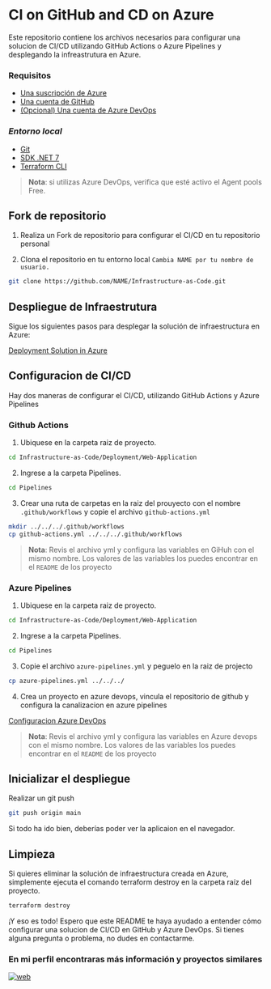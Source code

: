 # CI on GitHub and CD on Azure

Este repositorio contiene los archivos necesarios para configurar una solucion de CI/CD utilizando GitHub Actions o Azure Pipelines y desplegando la infreastrutura en Azure.

### Requisitos

* [Una suscripción de Azure](https://azure.microsoft.com/en-us/free/ "Create account free")
* [Una cuenta de GitHub](https://github.com/ "Create account free")
* [(Opcional) Una cuenta de Azure DevOps](https://azure.microsoft.com/es-es/products/devops/ "Create account free")

### *Entorno local*

* [Git](https://git-scm.com/ "install git")
* [SDK .NET 7](https://dotnet.microsoft.com/en-us/download/dotnet/7.0 "install git")
* [Terraform CLI](https://learn.microsoft.com/es-es/azure/developer/terraform/get-started-cloud-shell-bash?tabs=bash "install terraform")

> **Nota**: si utilizas Azure DevOps, verifica que esté activo el Agent pools Free.

## Fork de repositorio

1. Realiza un Fork de repositorio para configurar el CI/CD en tu repositorio personal

2. Clona el repositorio en tu entorno local `Cambia NAME por tu nombre de usuario.`
```bash
git clone https://github.com/NAME/Infrastructure-as-Code.git
```

## Despliegue de Infraestrutura
Sigue los siguientes pasos para desplegar la solución de infraestructura en Azure:

[Deployment Solution in Azure](https://github.com/JhonnyPz/Infrastructure-as-Code/tree/main/Solution "IaC")


## Configuracion de CI/CD
Hay dos maneras de configurar el CI/CD, utilizando GitHub Actions y Azure Pipelines

### Github Actions
1. Ubiquese en la carpeta raiz de proyecto.
```bash
cd Infrastructure-as-Code/Deployment/Web-Application
```
2. Ingrese a la carpeta Pipelines.
```bash
cd Pipelines
```
3. Crear una ruta de carpetas en la raiz del prouyecto con el nombre `.github/workflows` y copie el archivo `github-actions.yml`
```bash
mkdir ../../../.github/workflows
cp github-actions.yml ../../../.github/workflows
```
> **Nota**: Revis el archivo yml y configura las variables en GiHuh con el mismo nombre. Los valores de las variables los puedes encontrar en el `README` de los proyecto

### Azure Pipelines
1. Ubiquese en la carpeta raiz de proyecto.
```bash
cd Infrastructure-as-Code/Deployment/Web-Application
```
2. Ingrese a la carpeta Pipelines.
```bash
cd Pipelines
```
3. Copie el archivo `azure-pipelines.yml` y peguelo en la raiz de projecto
```bash
cp azure-pipelines.yml ../../../
```
4. Crea un proyecto en azure devops, vincula el repositorio de github y configura la canalizacion en azure pipelines

[Configuracion Azure DevOps](https://learn.microsoft.com/es-es/azure/devops/pipelines/create-first-pipeline?view=azure-devops&tabs=java%2Ctfs-2018-2%2Cbrowser#prerequisites---azure-devops "Azure Devops")

> **Nota**: Revis el archivo yml y configura las variables en Azure devops con el mismo nombre. Los valores de las variables los puedes encontrar en el `README` de los proyecto

## Inicializar el despliegue

Realizar un git push
```bash
git push origin main
```
Si todo ha ido bien, deberías poder ver la aplicaion en el navegador.

## Limpieza
Si quieres eliminar la solución de infraestructura creada en Azure, simplemente ejecuta el comando terraform destroy en la carpeta raíz del proyecto.
```bash
terraform destroy
```
¡Y eso es todo! Espero que este README te haya ayudado a entender cómo configurar una solucion de CI/CD en GitHub y Azure DevOps. Si tienes alguna pregunta o problema, no dudes en contactarme.

### En mi perfil encontraras más información y proyectos similares
[![web](https://img.shields.io/badge/GitHub-JhonnyPz-purple?style=for-the-badge&logo=github&logoColor=white&labelColor=101010)](https://github.com/jhonnypz/ "perfil")
